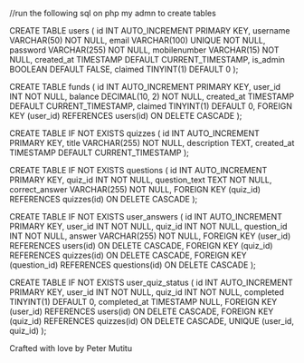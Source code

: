 //run the following sql on php my admn to create tables


CREATE TABLE users (
    id INT AUTO_INCREMENT PRIMARY KEY,
    username VARCHAR(50) NOT NULL,
    email VARCHAR(100) UNIQUE NOT NULL,
    password VARCHAR(255) NOT NULL,
    mobilenumber VARCHAR(15) NOT NULL,
    created_at TIMESTAMP DEFAULT CURRENT_TIMESTAMP,
    is_admin BOOLEAN DEFAULT FALSE,
    claimed TINYINT(1) DEFAULT 0
);


CREATE TABLE funds (
    id INT AUTO_INCREMENT PRIMARY KEY,
    user_id INT NOT NULL,
    balance DECIMAL(10, 2) NOT NULL,
    created_at TIMESTAMP DEFAULT CURRENT_TIMESTAMP,
    claimed TINYINT(1) DEFAULT 0,
    FOREIGN KEY (user_id) REFERENCES users(id) ON DELETE CASCADE
);


CREATE TABLE IF NOT EXISTS quizzes (
    id INT AUTO_INCREMENT PRIMARY KEY,
    title VARCHAR(255) NOT NULL,
    description TEXT,
    created_at TIMESTAMP DEFAULT CURRENT_TIMESTAMP
);

CREATE TABLE IF NOT EXISTS questions (
    id INT AUTO_INCREMENT PRIMARY KEY,
    quiz_id INT NOT NULL,
    question_text TEXT NOT NULL,
    correct_answer VARCHAR(255) NOT NULL,
    FOREIGN KEY (quiz_id) REFERENCES quizzes(id) ON DELETE CASCADE
);

CREATE TABLE IF NOT EXISTS user_answers (
    id INT AUTO_INCREMENT PRIMARY KEY,
    user_id INT NOT NULL,
    quiz_id INT NOT NULL,
    question_id INT NOT NULL,
    answer VARCHAR(255) NOT NULL,
    FOREIGN KEY (user_id) REFERENCES users(id) ON DELETE CASCADE,
    FOREIGN KEY (quiz_id) REFERENCES quizzes(id) ON DELETE CASCADE,
    FOREIGN KEY (question_id) REFERENCES questions(id) ON DELETE CASCADE
);

CREATE TABLE IF NOT EXISTS user_quiz_status (
    id INT AUTO_INCREMENT PRIMARY KEY,
    user_id INT NOT NULL,
    quiz_id INT NOT NULL,
    completed TINYINT(1) DEFAULT 0,
    completed_at TIMESTAMP NULL,
    FOREIGN KEY (user_id) REFERENCES users(id) ON DELETE CASCADE,
    FOREIGN KEY (quiz_id) REFERENCES quizzes(id) ON DELETE CASCADE,
    UNIQUE (user_id, quiz_id)
);


Crafted with love by Peter Mutitu
